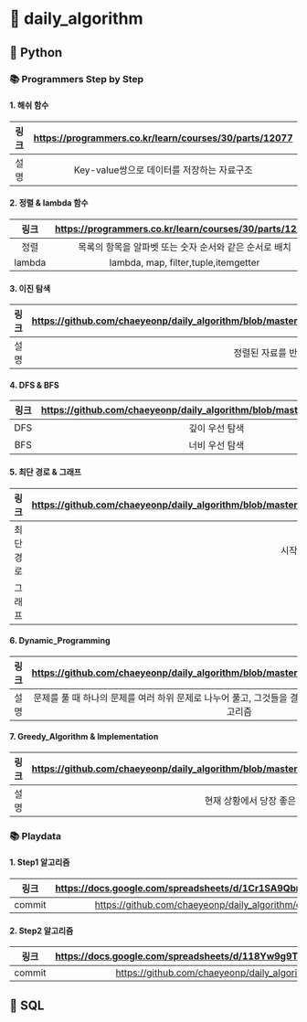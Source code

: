 # 📝 daily_algorithm

## 🔗 Python

### 📚 Programmers Step by Step

#### 1. 해쉬 함수

| 링크|https://programmers.co.kr/learn/courses/30/parts/12077 | 
| :-----: | :-: |
| 설명|Key-value쌍으로 데이터를 저장하는 자료구조| 


#### 2. 정렬 & lambda 함수

| 링크|https://programmers.co.kr/learn/courses/30/parts/12198 | 
| :-----: | :-: |
| 정렬|목록의 항목을 알파벳 또는 숫자 순서와 같은 순서로 배치| 
| lambda|lambda, map, filter,tuple,itemgetter| 


#### 3. 이진 탐색

| 링크|https://github.com/chaeyeonp/daily_algorithm/blob/master/03.%EC%9D%B4%EC%A7%84%ED%83%90%EC%83%89.ipynb | 
| :-----: | :-: |
| 설명|정렬된 자료를 반으로 나누어 탐색하는 방법| 
 


#### 4. DFS & BFS

| 링크|https://github.com/chaeyeonp/daily_algorithm/blob/master/04.DFS_BFS.ipynb| 
| :-----: | :-: |
| DFS|깊이 우선 탐색| 
| BFS|너비 우선 탐색| 


#### 5. 최단 경로 & 그래프

| 링크|https://github.com/chaeyeonp/daily_algorithm/blob/master/05.%EC%B5%9C%EB%8B%A8%EA%B2%BD%EB%A1%9C_%EA%B7%B8%EB%9E%98%ED%94%84.ipynb 
| :-----: | :-: |
| 최단 경로|시작 노드를 기준으로 다른 모든 노드 사이의 거리를 계산하는 알고리즘| 
| 그래프|간선 리스트/인접 행렬/ 인접 리스트| 


#### 6. Dynamic_Programming

| 링크|https://github.com/chaeyeonp/daily_algorithm/blob/master/06.Dynamic_Programming.ipynb
| :-----: | :-: |
| 설명| 문제를 풀 때 하나의 문제를 여러 하위 문제로 나누어 풀고, 그것들을 결합해서 최종 목적에 도달하는 방식의 알고리즘| 


#### 7. Greedy_Algorithm & Implementation

| 링크|https://github.com/chaeyeonp/daily_algorithm/blob/master/07.Greedy_Algorithm%26%20Implementation.ipynb
| :-----: | :-: |
| 설명|현재 상황에서 당장 좋은 것만 고르는 방법| 

### 📚 Playdata

#### 1. Step1 알고리즘

| 링크|https://docs.google.com/spreadsheets/d/1Cr1SA9QbrKbaCK8p1OLEgTdIvksoLI5pI9TK1KS06A0/edit#gid=1341545387 | 
| :-----: | :-: |
| commit|https://github.com/chaeyeonp/daily_algorithm/commit/fc440d71825c5cd1a73262096bbfae24ba381514| 

#### 2. Step2 알고리즘

| 링크|https://docs.google.com/spreadsheets/d/118Yw9g9TCUZZOE8OQa8e3kPhNLPfiEejBVs2Vy_clxM/edit#gid=0 | 
| :-----: | :-: |
| commit|https://github.com/chaeyeonp/daily_algorithm/blob/master/Algorithm%20Step2.ipynb| 


## 🔗 SQL
